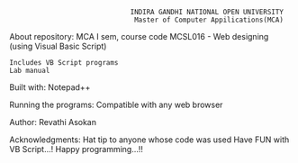                                   INDIRA GANDHI NATIONAL OPEN UNIVERSITY
                                   Master of Computer Appilications(MCA)

About repository: MCA I sem, course code MCSL016 - Web designing (using Visual Basic Script)

    Includes VB Script programs
    Lab manual

Built with: Notepad++

Running the programs: Compatible with any web browser

Author: Revathi Asokan

Acknowledgments: Hat tip to anyone whose code was used Have FUN with VB Script...! Happy programming...!!
